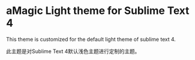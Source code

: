 # aMagic Light theme for Sublime Text 4
This theme is customized for the default light theme of sublime text 4.

此主题是对Sublime Text 4默认浅色主题进行定制的主题。
